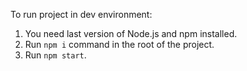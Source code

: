 To run project in dev environment:
1. You need last version of Node.js and npm installed.
2. Run `npm i` command in the root of the project.
3. Run `npm start`.